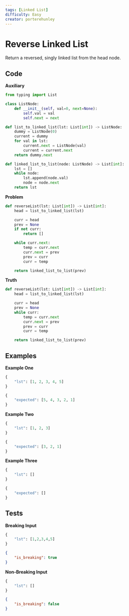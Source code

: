 ```yaml
---
tags: [Linked List] 
difficulty: Easy
creator: porterehunley 
---
```


# Reverse Linked List
Return a reversed, singly linked list from the head node.

## Code

**Auxiliary**
```python
from typing import List

class ListNode:
    def __init__(self, val=0, next=None):
        self.val = val
        self.next = next

def list_to_linked_list(lst: List[int]) -> ListNode:
    dummy = ListNode(0)
    current = dummy
    for val in lst:
        current.next = ListNode(val)
        current = current.next
    return dummy.next

def linked_list_to_list(node: ListNode) -> List[int]:
    lst = []
    while node:
        lst.append(node.val)
        node = node.next
    return lst
```

**Problem**
```python
def reverseList(lst: List[int]) -> List[int]:
    head = list_to_linked_list(lst)

    curr = head
    prev = None
    if not curr:
        return [] 

    while curr.next:
        temp = curr.next
        curr.next = prev
        prev = curr
        curr = temp

    return linked_list_to_list(prev)
```

**Truth**
```python
def reverseList(lst: List[int]) -> List[int]:
    head = list_to_linked_list(lst)

    curr = head
    prev = None
    while curr:
        temp = curr.next
        curr.next = prev
        prev = curr
        curr = temp

    return linked_list_to_list(prev)
```

## Examples

**Example One**
```python
{
    "lst": [1, 2, 3, 4, 5]
}
```

```python
{
    "expected": [5, 4, 3, 2, 1]
}
```

**Example Two**
```python
{
    "lst": [1, 2, 3]
}
```

```python
{
    "expected": [3, 2, 1]
}
```

**Example Three**
```python
{
    "lst": []
}
```

```python
{
    "expected": []
}
```

## Tests
**Breaking Input**
```python
{
    "lst": [1,2,3,4,5]
}
```

```json
{
    "is_breaking": true 
}
```

**Non-Breaking Input**
```python
{
    "lst": []
}
```

```json
{
    "is_breaking": false
}
```
